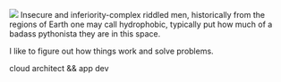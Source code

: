 ![](https://hit.yhype.me/github/profile?user_id=20748700)
Insecure and inferiority-complex riddled men, historically from the regions of Earth one may call hydrophobic, typically put how much of a badass pythonista they are in this space.

I like to figure out how things work and solve problems.

cloud architect && app dev
